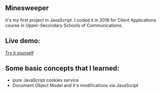 ## Minesweeper
It's my first project in JavaScript. I coded it in 2019 for Client Applications course in Upper-Secondary Schools of Communications.
## Live demo:
[Try it yourself](https://xramzes.com/minesweeper/)
## Some basic concepts that I learned:
- pure JavaScript cookies service
- Document Object Model and it's modifications via JavaScript